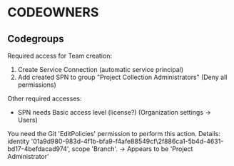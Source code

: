 # CODEOWNERS

## Codegroups

Required access for Team creation:  
1. Create Service Connection (automatic service principal)
1. Add created SPN to group "Project Collection Administrators" (Deny all permissions)

Other required accesses:
* SPN needs Basic access level (license?) (Organization settings -> Users)


You need the Git 'EditPolicies' permission to perform this action. Details: identity '01a9d980-983d-4f1b-bfa9-f4afe88549cf\\2f886ca1-5b4d-4631-bd17-4befdacad974', scope 'Branch'.
-> Appears to be 'Project Administrator'

